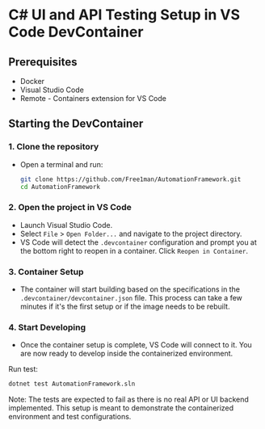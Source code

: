 # C# UI and API Testing Setup in VS Code DevContainer

## Prerequisites

- Docker
- Visual Studio Code
- Remote - Containers extension for VS Code

## Starting the DevContainer

### 1. Clone the repository
   - Open a terminal and run:
     ```bash
     git clone https://github.com/Free1man/AutomationFramework.git
     cd AutomationFramework
     ```

### 2. Open the project in VS Code
   - Launch Visual Studio Code.
   - Select `File` > `Open Folder...` and navigate to the project directory.
   - VS Code will detect the `.devcontainer` configuration and prompt you at the bottom right to reopen in a container. Click `Reopen in Container`.

### 3. Container Setup
   - The container will start building based on the specifications in the `.devcontainer/devcontainer.json` file. This process can take a few minutes if it's the first setup or if the image needs to be rebuilt.

### 4. Start Developing
   - Once the container setup is complete, VS Code will connect to it. You are now ready to develop inside the containerized environment.

   Run test: 

   ```bash
   dotnet test AutomationFramework.sln
   ```

   Note: The tests are expected to fail  as there is no real API or UI backend implemented. This setup is meant to demonstrate the containerized environment and test configurations.

